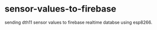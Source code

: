 # sensor-values-to-firebase
sending dth11 sensor values to firebase realtime databse using esp8266.
